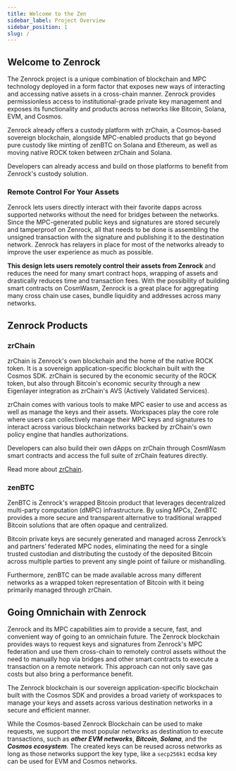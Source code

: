 ```yaml
---
title: Welcome to the Zen
sidebar_label: Project Overview
sidebar_position: 1
slug: /
---
```


## Welcome to Zenrock

The Zenrock project is a unique combination of blockchain and MPC technology deployed in a form factor that exposes new ways of interacting and accessing native assets in a cross-chain manner. Zenrock provides permissionless access to institutional-grade private key management and exposes its functionality and products across networks like Bitcoin, Solana, EVM, and Cosmos.

Zenrock already offers a custody platform with zrChain, a Cosmos-based sovereign blockchain, alongside MPC-enabled products that go beyond pure custody like minting of zenBTC on Solana and Ethereum, as well as moving native ROCK token between zrChain and Solana.

Developers can already access and build on those platforms to benefit from Zenrock's custody solution.

### Remote Control For Your Assets

Zenrock lets users directly interact with their favorite dapps across supported networks without the need for bridges between the networks. Since the MPC-generated public keys and signatures are stored securely and tamperproof on Zenrock, all that needs to be done is assembling the unsigned transaction with the signature and publishing it to the destination network. Zenrock has relayers in place for most of the networks already to improve the user experience as much as possible.

**This design lets users remotely control their assets from Zenrock** and reduces the need for many smart contract hops, wrapping of assets and drastically reduces time and transaction fees. With the possibility of building smart contracts on CosmWasm, Zenrock is a great place for aggregating many cross chain use cases, bundle liquidity and addresses across many networks.

## Zenrock Products

### zrChain

zrChain is Zenrock's own blockchain and the home of the native ROCK token. It is a sovereign application-specific blockchain built with the Cosmos SDK. zrChain is secured by the economic security of the ROCK token, but also through Bitcoin's economic security through a new Eigenlayer integration as zrChain's AVS (Actively Validated Services).

zrChain comes with various tools to make MPC easier to use and access as well as manage the keys and their assets. Workspaces play the core role where users can collectively manage their MPC keys and signatures to interact across various blockchain networks backed by zrChain's own policy engine that handles authorizations.

Developers can also build their own dApps on zrChain through CosmWasm smart contracts and access the full suite of zrChain features directly.

Read more about [zrChain](../zrChain/_category_.json).

### zenBTC

ZenBTC is Zenrock's wrapped Bitcoin product that leverages decentralized multi-party computation (dMPC) infrastructure. By using MPCs, ZenBTC provides a more secure and transparent alternative to traditional wrapped Bitcoin solutions that are often opaque and centralized.

Bitcoin private keys are securely generated and managed across Zenrock’s and partners’ federated MPC nodes, eliminating the need for a single trusted custodian and distributing the custody of the deposited Bitcoin across multiple parties to prevent any single point of failure or mishandling.

Furthermore, zenBTC can be made available across many different networks as a wrapped token representation of Bitcoin with it being primarily managed through zrChain.

## Going Omnichain with Zenrock

Zenrock and its MPC capabilities aim to provide a secure, fast, and convenient way of going to an omnichain future.
The Zenrock blockchain provides ways to request keys and signatures from Zenrock's MPC federation and use them cross-chain to remotely control assets without the need to manually hop via bridges and other smart contracts to execute a transaction on a remote network.
This approach can not only save gas costs but also bring a performance benefit.

The Zenrock blockchain is our sovereign application-specific blockchain built with the Cosmos SDK and provides a broad variety of workspaces to manage your keys and assets across various destination networks in a secure and efficient manner.

While the Cosmos-based Zenrock Blockchain can be used to make requests, we support the most popular networks as destination to execute transactions, such as ***other EVM networks***, ***Bitcoin***, ***Solana***, and the ***Cosmos ecosystem***. The created keys can be reused across networks as long as those networks support the key type, like a `secp256k1` ecdsa key can be used for EVM and Cosmos networks.
